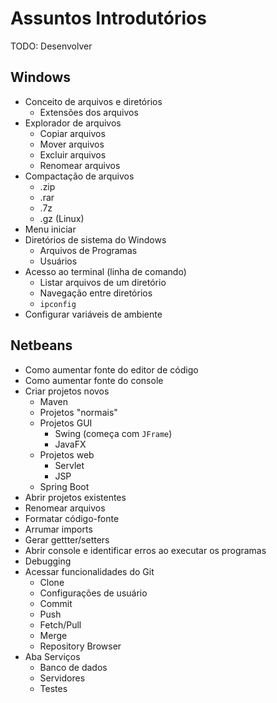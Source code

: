 # Assuntos Introdutórios

TODO: Desenvolver

## Windows

* Conceito de arquivos e diretórios
    * Extensões dos arquivos
* Explorador de arquivos
    * Copiar arquivos
    * Mover arquivos
    * Excluir arquivos
    * Renomear arquivos
* Compactação de arquivos
    * .zip
    * .rar
    * .7z
    * .gz (Linux)
* Menu iniciar
* Diretórios de sistema do Windows
    * Arquivos de Programas
    * Usuários
* Acesso ao terminal (linha de comando)
    * Listar arquivos de um diretório
    * Navegação entre diretórios
    * `ipconfig`
* Configurar variáveis de ambiente

## Netbeans

* Como aumentar fonte do editor de código
* Como aumentar fonte do console
* Criar projetos novos
    * Maven
    * Projetos "normais"
    * Projetos GUI
        * Swing (começa com `JFrame`)
        * JavaFX
    * Projetos web
        * Servlet
        * JSP
    * Spring Boot
* Abrir projetos existentes
* Renomear arquivos
* Formatar código-fonte
* Arrumar imports
* Gerar gettter/setters
* Abrir console e identificar erros ao executar os programas
* Debugging
* Acessar funcionalidades do Git
    * Clone
    * Configurações de usuário
    * Commit
    * Push
    * Fetch/Pull
    * Merge
    * Repository Browser
* Aba Serviços
    * Banco de dados
    * Servidores
    * Testes

